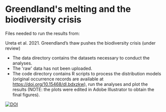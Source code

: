 # Greendland's melting and the biodiversity crisis
Files needed to run the results from:

Ureta et al. 2021. Greendland’s thaw pushes the biodiversity crisis (under review)

- The data directory contains the datasets necessary to conduct the analyses.
- The 'raw' data has not been uploaded.
- The code directory contains R scripts to process the distribution models (original occurrence records are available at https://doi.org/10.15468/dl.bdxzkw), run the analyses and plot the results (NOTE: the plots were edited in Adobe Illustrator to obtain the final figures).

[![DOI](https://zenodo.org/badge/373672202.svg)](https://zenodo.org/badge/latestdoi/373672202)
